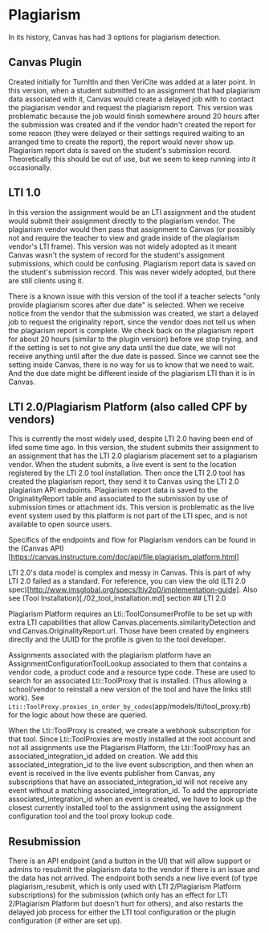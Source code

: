 # Plagiarism

In its history, Canvas has had 3 options for plagiarism detection.

## Canvas Plugin
Created initially for TurnItIn and then VeriCite was added at a later point.
In this version, when a student submitted to an assignment that had plagiarism data associated with it, Canvas would create a delayed job with to contact the plagiarism vendor and request the plagiarism report.  This version was problematic because the job would finish somewhere around 20 hours after the submission was created and if the vendor hadn't created the report for some reason (they were delayed or their settings required waiting to an arranged time to create the report), the report would never show up.
Plagiarism report data is saved on the student's submission record.
Theoretically this should be out of use, but we seem to keep running into it occasionally.


## LTI 1.0
In this version the assignment would be an LTI assignment and the student would submit their assignment directly to the plagiarism vendor.  The plagiarism vendor would then pass that assignment to Canvas (or possibly not and require the teacher to view and grade inside of the plagiarism vendor's LTI frame).  This version was not widely adopted as it meant Canvas wasn't the system of record for the student's assignment submissions, which could be confusing.
Plagiarism report data is saved on the student's submission record.
This was never widely adopted, but there are still clients using it.

There is a known issue with this version of the tool if a teacher selects "only provide plagiarism scores after due date" is selected.  When we receive notice from the vendor that the submission was created, we start a delayed job to request the originality report, since the vendor does not tell us when the plagiarism report is complete.  We check back on the plagiarism report for about 20 hours (similar to the plugin version) before we stop trying, and if the setting is set to not give any data until the due date, we will not receive anything until after the due date is passed.  Since we cannot see the setting inside Canvas, there is no way for us to know that we need to wait.  And the due date might be different inside of the plagiarism LTI than it is in Canvas.


## LTI 2.0/Plagiarism Platform (also called CPF by vendors)
This is currently the most widely used, despite LTI 2.0 having been end of lifed some time ago.
In this version, the student submits their assignment to an assignment that has the LTI 2.0 plagiarism placement set to a plagiarism vendor.  When the student submits, a live event is sent to the location registered by the LTI 2.0 tool installation.  Then once the LTI 2.0 tool has created the plagiarism report, they send it to Canvas using the LTI 2.0 plagiarism API endpoints.
Plagiarism report data is saved to the OriginalityReport table and associated to the submission by use of submission times or attachment ids.
This version is problematic as the live event system used by this platform is not part of the LTI spec, and is not available to open source users.

Specifics of the endpoints and flow for Plagiarism vendors can be found in the (Canvas API)[https://canvas.instructure.com/doc/api/file.plagiarism_platform.html]

LTI 2.0's data model is complex and messy in Canvas.  This is part of why LTI 2.0 failed as a standard.  For reference, you can view the old (LTI 2.0 spec)[http://www.imsglobal.org/specs/ltiv2p0/implementation-guide].  Also see (Tool Installation)[./02_tool_installation.md] section ## LTI 2.0

Plagiarism Platform requires an Lti::ToolConsumerProfile to be set up with extra LTI capabilities that allow Canvas.placements.similarityDetection and vnd.Canvas.OriginalityReport.url.  Those have been created by engineers directly and the UUID for the profile is given to the tool developer.

Assignments associated with the plagiarism platform have an AssignmentConfigurationToolLookup associated to them that contains a vendor code, a product code and a resource type code.  These are used to search for an associated Lti::ToolProxy that is installed.  (Thus allowing a school/vendor to reinstall a new version of the tool and have the links still work).  See `Lti::ToolProxy.proxies_in_order_by_codes`(app/models/lti/tool_proxy.rb) for the logic about how these are queried.

When the Lti::ToolProxy is created, we create a webhook subscription for that tool.  Since Lti::ToolProxies are mostly installed at the root account and not all assignments use the Plagiarism Platform, the Lti::ToolProxy has an associated_integration_id added on creation.  We add this associated_integration_id to the live event subscription, and then when an event is received in the live events publisher from Canvas, any subscriptions that have an associated_integration_id will not receive any event without a matching associated_integration_id.  To add the appropriate associated_integration_id when an event is created, we have to look up the closest currently installed tool to the assignment using the assignment configuration tool and the tool proxy lookup code.


## Resubmission
There is an API endpoint (and a button in the UI) that will allow support or admins to resubmit the plagiarism data to the vendor if there is an issue and the data has not arrived.  The endpoint both sends a new live event (of type plagiarism_resubmit, which is only used with LTI 2/Plagiarism Platform subscriptions) for the submission (which only has an effect for LTI 2/Plagiarism Platform but doesn't hurt for others), and also restarts the delayed job process for either the LTI tool configuration or the plugin configuration (if either are set up).
